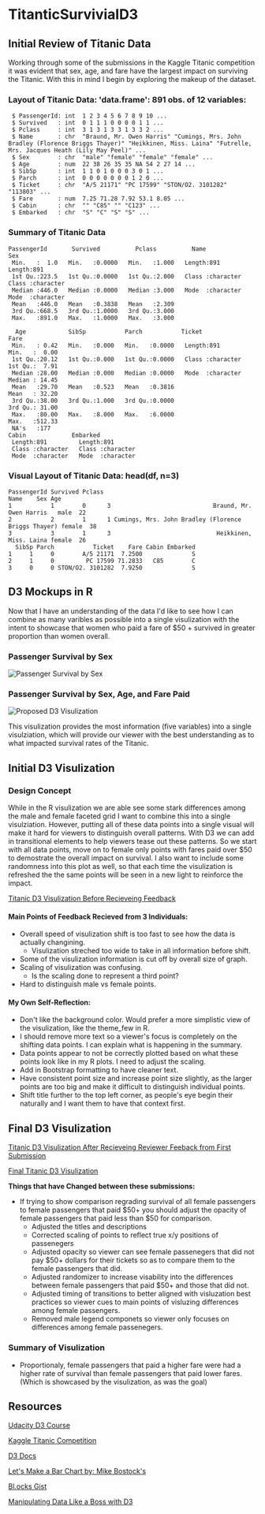 # TitanticSurvivialD3

## Initial Review of Titanic Data

Working through some of the submissions in the Kaggle Titanic competition it was evident that sex, age, and fare have the largest impact on surviving the Titanic. With this in mind I begin by exploring the makeup of the dataset.

### Layout of Titanic Data: 'data.frame':	891 obs. of  12 variables:
	 $ PassengerId: int  1 2 3 4 5 6 7 8 9 10 ...
	 $ Survived   : int  0 1 1 1 0 0 0 0 1 1 ...
	 $ Pclass     : int  3 1 3 1 3 3 1 3 3 2 ...
	 $ Name       : chr  "Braund, Mr. Owen Harris" "Cumings, Mrs. John Bradley (Florence Briggs Thayer)" "Heikkinen, Miss. Laina" "Futrelle, Mrs. Jacques Heath (Lily May Peel)" ...
	 $ Sex        : chr  "male" "female" "female" "female" ...
	 $ Age        : num  22 38 26 35 35 NA 54 2 27 14 ...
	 $ SibSp      : int  1 1 0 1 0 0 0 3 0 1 ...
	 $ Parch      : int  0 0 0 0 0 0 0 1 2 0 ...
	 $ Ticket     : chr  "A/5 21171" "PC 17599" "STON/O2. 3101282" "113803" ...
	 $ Fare       : num  7.25 71.28 7.92 53.1 8.05 ...
	 $ Cabin      : chr  "" "C85" "" "C123" ...
	 $ Embarked   : chr  "S" "C" "S" "S" ...

### Summary of Titanic Data

	PassengerId       Survived          Pclass          Name               Sex           
	 Min.   :  1.0   Min.   :0.0000   Min.   :1.000   Length:891         Length:891        
	 1st Qu.:223.5   1st Qu.:0.0000   1st Qu.:2.000   Class :character   Class :character  
	 Median :446.0   Median :0.0000   Median :3.000   Mode  :character   Mode  :character  
	 Mean   :446.0   Mean   :0.3838   Mean   :2.309                                        
	 3rd Qu.:668.5   3rd Qu.:1.0000   3rd Qu.:3.000                                        
	 Max.   :891.0   Max.   :1.0000   Max.   :3.000                                        
                                                                                       
      Age            SibSp           Parch           Ticket               Fare       
	 Min.   : 0.42   Min.   :0.000   Min.   :0.0000   Length:891         Min.   :  0.00  
	 1st Qu.:20.12   1st Qu.:0.000   1st Qu.:0.0000   Class :character   1st Qu.:  7.91  
	 Median :28.00   Median :0.000   Median :0.0000   Mode  :character   Median : 14.45  
	 Mean   :29.70   Mean   :0.523   Mean   :0.3816                      Mean   : 32.20  
	 3rd Qu.:38.00   3rd Qu.:1.000   3rd Qu.:0.0000                      3rd Qu.: 31.00  
	 Max.   :80.00   Max.   :8.000   Max.   :6.0000                      Max.   :512.33  
	 NA's   :177                                                                         
    Cabin             Embarked        
	 Length:891         Length:891        
	 Class :character   Class :character  
	 Mode  :character   Mode  :character

### Visual Layout of Titanic Data: head(df, n=3)

	PassengerId Survived Pclass                                                Name    Sex Age
	1           1        0      3                             Braund, Mr. Owen Harris   male  22
	2           2        1      1 Cumings, Mrs. John Bradley (Florence Briggs Thayer) female  38
	3           3        1      3                              Heikkinen, Miss. Laina female  26
	  SibSp Parch           Ticket    Fare Cabin Embarked
	1     1     0        A/5 21171  7.2500              S
	2     1     0         PC 17599 71.2833   C85        C
	3     0     0 STON/O2. 3101282  7.9250              S



## D3 Mockups in R

Now that I have an understanding of the data I'd like to see how I can combine as many varibles as possible into a single visulization with the intent to showcase that women who paid a fare of $50 + survived in greater proportion than women overall.

### Passenger Survival by Sex

![Passenger Survival by Sex](https://cloud.githubusercontent.com/assets/11824911/25071456/cc041516-2285-11e7-81b3-2afd2afd0f4f.png)

### Passenger Survival by Sex, Age, and Fare Paid
![Proposed D3 Visulization](https://cloud.githubusercontent.com/assets/11824911/25071465/55006edc-2286-11e7-8d83-dd19f7f78e16.png)

This visulization provides the most information (five variables) into a single visulziation, which will provide our viewer with the best understanding as to what impacted survival rates of the Titanic.

## Initial D3 Visulization

### Design Concept

While in the R visulization we are able see some stark differences among the male and female faceted grid I want to combine this into a single visulziation. However, putting all of these data points into a single visual will make it hard for viewers to distinguish overall patterns. With D3 we can add in transitional elements to help viewers tease out these patterns. So we start with all data points, move on to female only points with fares paid over $50 to demostrate the overall impact on survival. I also want to include some randomness into this plot as well, so that each time the visulization is refreshed the the same points will be seen in a new light to reinforce the impact.

[Titanic D3 Visulization Before Recieveing Feedback](https://bl.ocks.org/caseyiannone/dd9b5fcdd2140af221ffa2df22296d2c)

#### Main Points of Feedback Recieved from 3 Individuals:
* Overall speed of visulization shift is too fast to see how the data is actually changining.
	* Visulization streched too wide to take in all information before shift. 
* Some of the visulization information is cut off by overall size of graph. 
* Scaling of visulization was confusing.
	* Is the scaling done to represent a third point?
* Hard to distinguish male vs female points.

	
#### My Own Self-Reflection:
* Don't like the background color. Would prefer a more simplistic view of the visulization, like the theme_few in R.
* I should remove more text so a viewer's focus is completely on the shifting data points. I can explain what is happening in the summary.
* Data points appear to not be correctly plotted based on what these points look like in my R plots. I need to adjust the scaling.
* Add in Bootstrap formatting to have cleaner text.
* Have consistent point size and increase point size slightly, as the larger points are too big and make it difficult to distinguish individual points.
* Shift title further to the top left corner, as people's eye begin their naturally and I want them to have that context first.

## Final D3 Visulization

[Titanic D3 Visulization After Recieveing Reviewer Feeback from First Submission](http://bl.ocks.org/caseyiannone/raw/c8e4d2649bd04cc4637400af1c176c79/)

[Final Titanic D3 Visulization](https://bl.ocks.org/caseyiannone/66ea1eba759e5d6fd2ca8d0bffb02f93)

**Things that have Changed between these submissions:**

* If trying to show comparison regrading survival of all female passengers to female passengers that paid $50+ you should adjust the opacity of female passengers that paid less than $50 for comparison.
	* Adjusted the titles and descriptions
	* Corrected scaling of points to reflect true x/y positions of passenegers
	* Adjusted opacity so viewer can see female passenegers that did not pay $50+ dollars for their tickets so as to compare them to the female passengers that did.
	* Adjusted randomizer to increase visability into the differences between female passengers that paid $50+ and those that did not.
	* Adjusted timing of transitions to better aligned with visluzation best practices so viewer cues to main points of visluzing differences among female passengers.
	* Removed male legend componets so viewer only focuses on differences among female passenegers.

### Summary of Visulization

* Proportionaly, female passengers that paid a higher fare were had a higher rate of survival than female passengers that paid lower fares. (Which is showcased by the visulization, as was the goal)

## Resources 

[Udacity D3 Course](https://www.udacity.com/course/data-visualization-and-d3js--ud507)

[Kaggle Titanic Competition](https://www.kaggle.com/c/titanic)

[D3 Docs](https://d3js.org/)

[Let's Make a Bar Chart by: Mike Bostock's](https://bost.ocks.org/mike/bar/2/)

[Bl.ocks Gist](https://bl.ocks.org/-/about)

[Manipulating Data Like a Boss with D3](http://www.jeromecukier.net/blog/2012/05/28/manipulating-data-like-a-boss-with-d3/)




